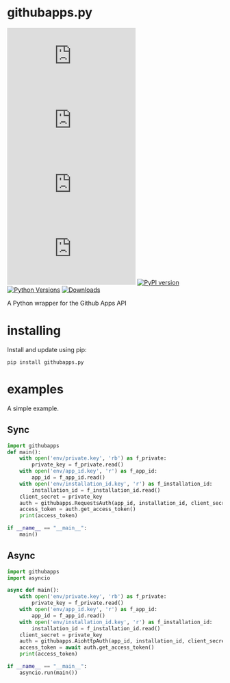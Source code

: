 # githubapps.py
[![GitHub license](https://img.shields.io/github/license/RTa-technology/githubapps.py)](https://github.com/RTa-technology/githubapps.py/blob/main/LICENSE)
[![GitHub issues](https://img.shields.io/github/issues/RTa-technology/githubapps.py)](https://github.com/RTa-technology/githubapps.py/issues)
[![GitHub forks](https://img.shields.io/github/forks/RTa-technology/githubapps.py)](https://github.com/RTa-technology/githubapps.py/network)
[![GitHub stars](https://img.shields.io/github/stars/RTa-technology/githubapps.py)](https://github.com/RTa-technology/githubapps.py/stargazers)
[![PyPI version](https://badge.fury.io/py/githubapps.py.svg)](https://badge.fury.io/py/githubapps.py)
[![Python Versions](https://img.shields.io/pypi/pyversions/githubapps.py.svg)](https://pypi.org/project/githubapps.py/)
[![Downloads](https://pepy.tech/badge/githubapps-py?period=total&units=international_system&left_color=grey&right_color=orange&left_text=Downloads)](https://pepy.tech/project/githubapps-py)

A Python wrapper for the Github Apps API
  
# installing  
Install and update using pip:

`pip install githubapps.py`  

# examples
A simple example.  

## Sync
```python
import githubapps
def main():
    with open('env/private.key', 'rb') as f_private:
        private_key = f_private.read()
    with open('env/app_id.key', 'r') as f_app_id:
        app_id = f_app_id.read()
    with open('env/installation_id.key', 'r') as f_installation_id:
        installation_id = f_installation_id.read()
    client_secret = private_key
    auth = githubapps.RequestsAuth(app_id, installation_id, client_secret)
    access_token = auth.get_access_token()
    print(access_token)

if __name__ == "__main__":
    main()
```
## Async
```python
import githubapps
import asyncio

async def main():
    with open('env/private.key', 'rb') as f_private:
        private_key = f_private.read()
    with open('env/app_id.key', 'r') as f_app_id:
        app_id = f_app_id.read()
    with open('env/installation_id.key', 'r') as f_installation_id:
        installation_id = f_installation_id.read()
    client_secret = private_key
    auth = githubapps.AiohttpAuth(app_id, installation_id, client_secret)
    access_token = await auth.get_access_token()
    print(access_token)

if __name__ == "__main__":
    asyncio.run(main())
```
